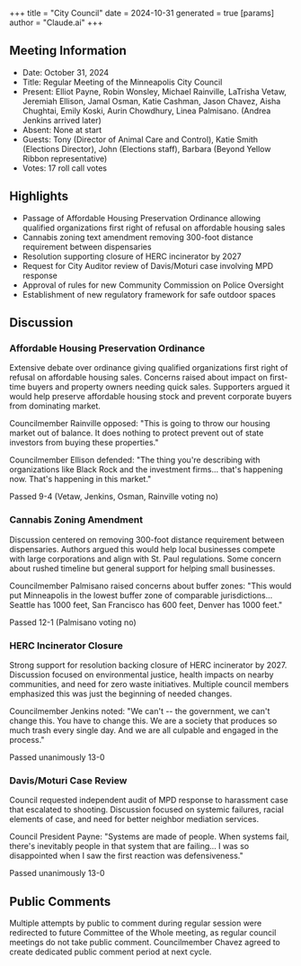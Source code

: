 +++
title = "City Council"
date = 2024-10-31
 generated = true
[params]
  author = "Claude.ai"
+++

## Meeting Information
- Date: October 31, 2024
- Title: Regular Meeting of the Minneapolis City Council
- Present: Elliot Payne, Robin Wonsley, Michael Rainville, LaTrisha Vetaw, Jeremiah Ellison, Jamal Osman, Katie Cashman, Jason Chavez, Aisha Chughtai, Emily Koski, Aurin Chowdhury, Linea Palmisano. (Andrea Jenkins arrived later)
- Absent: None at start
- Guests: Tony (Director of Animal Care and Control), Katie Smith (Elections Director), John (Elections staff), Barbara (Beyond Yellow Ribbon representative)
- Votes: 17 roll call votes

## Highlights
- Passage of Affordable Housing Preservation Ordinance allowing qualified organizations first right of refusal on affordable housing sales
- Cannabis zoning text amendment removing 300-foot distance requirement between dispensaries
- Resolution supporting closure of HERC incinerator by 2027
- Request for City Auditor review of Davis/Moturi case involving MPD response
- Approval of rules for new Community Commission on Police Oversight
- Establishment of new regulatory framework for safe outdoor spaces

## Discussion

### Affordable Housing Preservation Ordinance
Extensive debate over ordinance giving qualified organizations first right of refusal on affordable housing sales. Concerns raised about impact on first-time buyers and property owners needing quick sales. Supporters argued it would help preserve affordable housing stock and prevent corporate buyers from dominating market.

Councilmember Rainville opposed: "This is going to throw our housing market out of balance. It does nothing to protect prevent out of state investors from buying these properties."

Councilmember Ellison defended: "The thing you're describing with organizations like Black Rock and the investment firms... that's happening now. That's happening in this market."

Passed 9-4 (Vetaw, Jenkins, Osman, Rainville voting no)

### Cannabis Zoning Amendment 
Discussion centered on removing 300-foot distance requirement between dispensaries. Authors argued this would help local businesses compete with large corporations and align with St. Paul regulations. Some concern about rushed timeline but general support for helping small businesses.

Councilmember Palmisano raised concerns about buffer zones: "This would put Minneapolis in the lowest buffer zone of comparable jurisdictions... Seattle has 1000 feet, San Francisco has 600 feet, Denver has 1000 feet."

Passed 12-1 (Palmisano voting no)

### HERC Incinerator Closure
Strong support for resolution backing closure of HERC incinerator by 2027. Discussion focused on environmental justice, health impacts on nearby communities, and need for zero waste initiatives. Multiple council members emphasized this was just the beginning of needed changes.

Councilmember Jenkins noted: "We can't -- the government, we can't change this. You have to change this. We are a society that produces so much trash every single day. And we are all culpable and engaged in the process."

Passed unanimously 13-0

### Davis/Moturi Case Review
Council requested independent audit of MPD response to harassment case that escalated to shooting. Discussion focused on systemic failures, racial elements of case, and need for better neighbor mediation services.

Council President Payne: "Systems are made of people. When systems fail, there's inevitably people in that system that are failing... I was so disappointed when I saw the first reaction was defensiveness."

Passed unanimously 13-0

## Public Comments
Multiple attempts by public to comment during regular session were redirected to future Committee of the Whole meeting, as regular council meetings do not take public comment. Councilmember Chavez agreed to create dedicated public comment period at next cycle.

